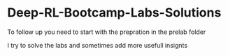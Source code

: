 # Deep-RL-Bootcamp-Labs-Solutions

To follow up you need to start with the prepration in the prelab folder 

I try to solve the labs and sometimes add more usefull insignts
